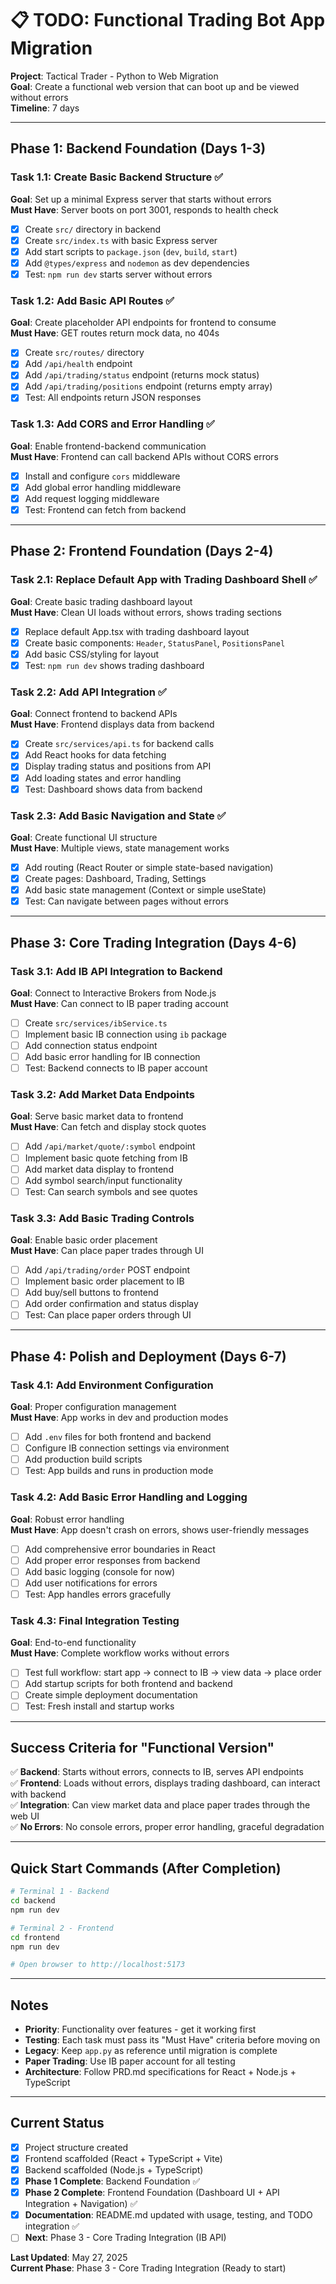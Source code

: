 # 📋 TODO: Functional Trading Bot App Migration

**Project**: Tactical Trader - Python to Web Migration  
**Goal**: Create a functional web version that can boot up and be viewed without errors  
**Timeline**: 7 days  

---

## **Phase 1: Backend Foundation (Days 1-3)**

### **Task 1.1: Create Basic Backend Structure** ✅
**Goal**: Set up a minimal Express server that starts without errors  
**Must Have**: Server boots on port 3001, responds to health check

- [x] Create `src/` directory in backend
- [x] Create `src/index.ts` with basic Express server
- [x] Add start scripts to `package.json` (`dev`, `build`, `start`)
- [x] Add `@types/express` and `nodemon` as dev dependencies
- [x] Test: `npm run dev` starts server without errors

### **Task 1.2: Add Basic API Routes** ✅
**Goal**: Create placeholder API endpoints for frontend to consume  
**Must Have**: GET routes return mock data, no 404s

- [x] Create `src/routes/` directory
- [x] Add `/api/health` endpoint
- [x] Add `/api/trading/status` endpoint (returns mock status)
- [x] Add `/api/trading/positions` endpoint (returns empty array)
- [x] Test: All endpoints return JSON responses

### **Task 1.3: Add CORS and Error Handling** ✅
**Goal**: Enable frontend-backend communication  
**Must Have**: Frontend can call backend APIs without CORS errors

- [x] Install and configure `cors` middleware
- [x] Add global error handling middleware
- [x] Add request logging middleware
- [x] Test: Frontend can fetch from backend

---

## **Phase 2: Frontend Foundation (Days 2-4)**

### **Task 2.1: Replace Default App with Trading Dashboard Shell** ✅
**Goal**: Create basic trading dashboard layout  
**Must Have**: Clean UI loads without errors, shows trading sections

- [x] Replace default App.tsx with trading dashboard layout
- [x] Create basic components: `Header`, `StatusPanel`, `PositionsPanel`
- [x] Add basic CSS/styling for layout
- [x] Test: `npm run dev` shows trading dashboard

### **Task 2.2: Add API Integration** ✅
**Goal**: Connect frontend to backend APIs  
**Must Have**: Frontend displays data from backend

- [x] Create `src/services/api.ts` for backend calls
- [x] Add React hooks for data fetching
- [x] Display trading status and positions from API
- [x] Add loading states and error handling
- [x] Test: Dashboard shows data from backend

### **Task 2.3: Add Basic Navigation and State** ✅
**Goal**: Create functional UI structure  
**Must Have**: Multiple views, state management works

- [x] Add routing (React Router or simple state-based navigation)
- [x] Create pages: Dashboard, Trading, Settings
- [x] Add basic state management (Context or simple useState)
- [x] Test: Can navigate between pages without errors

---

## **Phase 3: Core Trading Integration (Days 4-6)**

### **Task 3.1: Add IB API Integration to Backend**
**Goal**: Connect to Interactive Brokers from Node.js  
**Must Have**: Can connect to IB paper trading account

- [ ] Create `src/services/ibService.ts`
- [ ] Implement basic IB connection using `ib` package
- [ ] Add connection status endpoint
- [ ] Add basic error handling for IB connection
- [ ] Test: Backend connects to IB paper account

### **Task 3.2: Add Market Data Endpoints**
**Goal**: Serve basic market data to frontend  
**Must Have**: Can fetch and display stock quotes

- [ ] Add `/api/market/quote/:symbol` endpoint
- [ ] Implement basic quote fetching from IB
- [ ] Add market data display to frontend
- [ ] Add symbol search/input functionality
- [ ] Test: Can search symbols and see quotes

### **Task 3.3: Add Basic Trading Controls**
**Goal**: Enable basic order placement  
**Must Have**: Can place paper trades through UI

- [ ] Add `/api/trading/order` POST endpoint
- [ ] Implement basic order placement to IB
- [ ] Add buy/sell buttons to frontend
- [ ] Add order confirmation and status display
- [ ] Test: Can place paper orders through UI

---

## **Phase 4: Polish and Deployment (Days 6-7)**

### **Task 4.1: Add Environment Configuration**
**Goal**: Proper configuration management  
**Must Have**: App works in dev and production modes

- [ ] Add `.env` files for both frontend and backend
- [ ] Configure IB connection settings via environment
- [ ] Add production build scripts
- [ ] Test: App builds and runs in production mode

### **Task 4.2: Add Basic Error Handling and Logging**
**Goal**: Robust error handling  
**Must Have**: App doesn't crash on errors, shows user-friendly messages

- [ ] Add comprehensive error boundaries in React
- [ ] Add proper error responses from backend
- [ ] Add basic logging (console for now)
- [ ] Add user notifications for errors
- [ ] Test: App handles errors gracefully

### **Task 4.3: Final Integration Testing**
**Goal**: End-to-end functionality  
**Must Have**: Complete workflow works without errors

- [ ] Test full workflow: start app → connect to IB → view data → place order
- [ ] Add startup scripts for both frontend and backend
- [ ] Create simple deployment documentation
- [ ] Test: Fresh install and startup works

---

## **Success Criteria for "Functional Version"**

✅ **Backend**: Starts without errors, connects to IB, serves API endpoints  
✅ **Frontend**: Loads without errors, displays trading dashboard, can interact with backend  
✅ **Integration**: Can view market data and place paper trades through the web UI  
✅ **No Errors**: No console errors, proper error handling, graceful degradation  

---

## **Quick Start Commands (After Completion)**

```bash
# Terminal 1 - Backend
cd backend
npm run dev

# Terminal 2 - Frontend  
cd frontend
npm run dev

# Open browser to http://localhost:5173
```

---

## **Notes**

- **Priority**: Functionality over features - get it working first
- **Testing**: Each task must pass its "Must Have" criteria before moving on
- **Legacy**: Keep `app.py` as reference until migration is complete
- **Paper Trading**: Use IB paper account for all testing
- **Architecture**: Follow PRD.md specifications for React + Node.js + TypeScript

---

## **Current Status**

- [x] Project structure created
- [x] Frontend scaffolded (React + TypeScript + Vite)
- [x] Backend scaffolded (Node.js + TypeScript)
- [x] **Phase 1 Complete**: Backend Foundation ✅
- [x] **Phase 2 Complete**: Frontend Foundation (Dashboard UI + API Integration + Navigation) ✅
- [x] **Documentation**: README.md updated with usage, testing, and TODO integration ✅
- [ ] **Next**: Phase 3 - Core Trading Integration (IB API)

**Last Updated**: May 27, 2025  
**Current Phase**: Phase 3 - Core Trading Integration (Ready to start) 